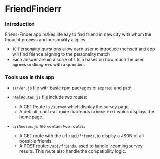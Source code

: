 # FriendFinderr
### Introduction 

Friend-Finder app makes life eay to find friend in new city with whom the thought process and personality alignes. 

* 10 Personality questions allow each user to introduce themself and app will find frience aligning to the personality match 
* Each answer are on a scale of 1 to 5 based on how much the user agrees or disagrees with a question.

### Tools use in this app 
* `server.js` file with basic npm packages of `express` and `path`
* `htmlRoutes.js` file include two routes:
   * A GET Route to `/survey` which display the survey page.
   * A default, catch-all route that leads to `home.html` which displays the home page.

* `apiRoutes.js` file contain two routes:
   * A GET route with the url `/api/friends`, to display a JSON of all possible friends.
   * A POST routes `/api/friends`, used to handle incoming survey results. This route also handle the compatibility logic.